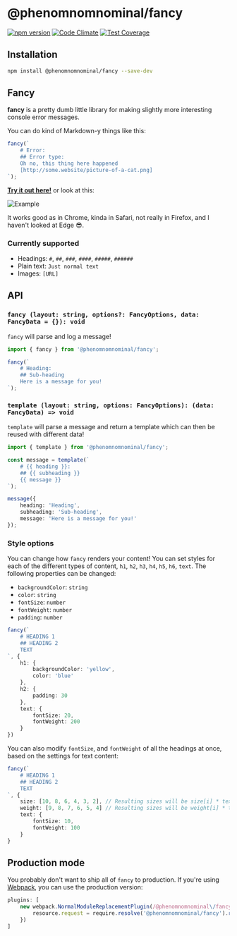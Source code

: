 # @phenomnomnominal/fancy

[![npm version](https://img.shields.io/npm/v/@phenomnomnominal/fancy.svg)](https://img.shields.io/npm/v/@phenomnomnominal/fancy.svg)
[![Code Climate](https://codeclimate.com/github/phenomnomnominal/fancy/badges/gpa.svg)](https://codeclimate.com/github/phenomnomnominal/fancy)
[![Test Coverage](https://codeclimate.com/github/phenomnomnominal/fancy/coverage.svg)](https://codeclimate.com/github/phenomnomnominal/fancy/coverage)

## Installation

```zsh
npm install @phenomnomnominal/fancy --save-dev
```

## Fancy

**fancy** is a pretty dumb little library for making slightly more interesting console error messages.

You can do kind of Markdown-y things like this:

```typescript
fancy(`
    # Error:
    ## Error type:
    Oh no, this thing here happened
    [http://some.website/picture-of-a-cat.png]
`);
```

[**Try it out here!**](https://stackblitz.com/edit/js-d1yxwk) or look at this:

![Example](../master/assets/fancy.png?raw=true)

It works good as in Chrome, kinda in Safari, not really in Firefox, and I haven't looked at Edge 😎.

### Currently supported

* Headings: `#`, `##`, `###`, `####`, `#####`, `######`
* Plain text: `Just normal text`
* Images: `[URL]`

## API

### `fancy (layout: string, options?: FancyOptions, data: FancyData = {}): void`

`fancy` will parse and log a message!


```typescript
import { fancy } from '@phenomnomnominal/fancy';

fancy(`
    # Heading:
    ## Sub-heading
    Here is a message for you!
`);
```

### `template (layout: string, options: FancyOptions): (data: FancyData) => void`

`template` will parse a message and return a template which can then be reused with different data!

```typescript
import { template } from '@phenomnomnominal/fancy';

const message = template(`
    # {{ heading }}:
    ## {{ subheading }}
    {{ message }}
`);

message({ 
    heading: 'Heading',
    subheading: 'Sub-heading',
    message: 'Here is a message for you!'
});
```

### Style options

You can change how `fancy` renders your content! You can set styles for each of the different types of content, `h1`, `h2`, `h3`, `h4`, `h5`, `h6`, `text`. The following properties can be changed:

* `backgroundColor`: `string`
* `color`: `string`
* `fontSize`: `number`
* `fontWeight`: `number`
* `padding`: `number`

```typescript
fancy(`
    # HEADING 1
    ## HEADING 2
    TEXT
`, {
    h1: {
        backgroundColor: 'yellow',
        color: 'blue'
    },
    h2: {
        padding: 30
    },
    text: {
        fontSize: 20,
        fontWeight: 200
    }
})
```

You can also modify `fontSize`, and `fontWeight` of all the headings at once, based on the settings for text content:

```typescript
fancy(`
    # HEADING 1
    ## HEADING 2
    TEXT
`, {
    size: [10, 8, 6, 4, 3, 2], // Resulting sizes will be size[i] * text.fontSize
    weight: [9, 8, 7, 6, 5, 4] // Resulting sizes will be weight[i] * text.fontWeight
    text: {
        fontSize: 10,
        fontWeight: 100
    }
}
```

## Production mode

You probably don't want to ship all of `fancy` to production. If you're using [Webpack](https://webpack.js.org/), you can use the production version:

```typescript
plugins: [
    new webpack.NormalModuleReplacementPlugin(/@phenomnomnominal\/fancy/, function (resource) {
        resource.request = require.resolve('@phenomnomnominal/fancy').replace('index.js', 'index.prod.js');
    })
]
```
